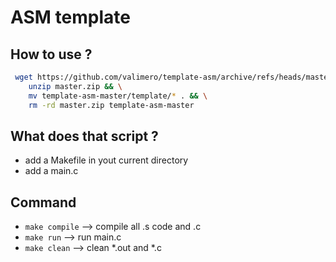 # ASM template

## How to use ?
```bash
 wget https://github.com/valimero/template-asm/archive/refs/heads/master.zip && \
    unzip master.zip && \
    mv template-asm-master/template/* . && \
    rm -rd master.zip template-asm-master
```

## What does that script ?
- add a Makefile in yout current directory
- add a main.c 


## Command
- `make compile`	--> compile all .s code and .c
- `make run` 		--> run main.c
- `make clean`		--> clean *.out and *.c	
